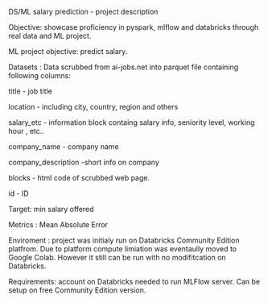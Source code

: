 DS/ML salary prediction - project description

Objective: showcase proficiency in pyspark, mlflow and databricks through real data and ML project.

ML project objective: predict salary.

Datasets : Data scrubbed from ai-jobs.net into parquet file containing following columns:

title - job title

location - including city, country, region and others

salary_etc - information block containg salary info, seniority level, working hour , etc..

company_name - company name

company_description -short info on company

blocks - html code of scrubbed web page.

id - ID

Target: min salary offered

Metrics : Mean Absolute Error

Enviroment : project was initialy run on Databricks Community Edition platfrom. Due to platform compute limiation was eventaully moved to Google Colab. However it still can be run with no modifitcation on Databricks.

Requirements: account on Databricks needed to run MLFlow server. Can be setup on free Community Edition version.



